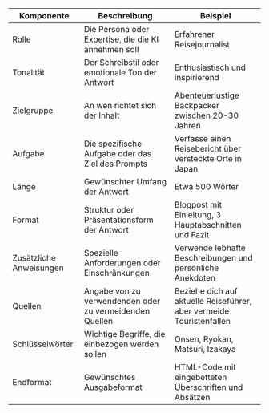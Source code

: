 
| Komponente              | Beschreibung                                            | Beispiel                                                             |
| ----------------------- | ------------------------------------------------------- | -------------------------------------------------------------------- |
| Rolle                   | Die Persona oder Expertise, die die KI annehmen soll    | Erfahrener Reisejournalist                                           |
| Tonalität               | Der Schreibstil oder emotionale Ton der Antwort         | Enthusiastisch und inspirierend                                      |
| Zielgruppe              | An wen richtet sich der Inhalt                          | Abenteuerlustige Backpacker zwischen 20-30 Jahren                    |
| Aufgabe                 | Die spezifische Aufgabe oder das Ziel des Prompts       | Verfasse einen Reisebericht über versteckte Orte in Japan            |
| Länge                   | Gewünschter Umfang der Antwort                          | Etwa 500 Wörter                                                      |
| Format                  | Struktur oder Präsentationsform der Antwort             | Blogpost mit Einleitung, 3 Hauptabschnitten und Fazit                |
| Zusätzliche Anweisungen | Spezielle Anforderungen oder Einschränkungen            | Verwende lebhafte Beschreibungen und persönliche Anekdoten           |
| Quellen                 | Angabe von zu verwendenden oder zu vermeidenden Quellen | Beziehe dich auf aktuelle Reiseführer, aber vermeide Touristenfallen |
| Schlüsselwörter         | Wichtige Begriffe, die einbezogen werden sollen         | Onsen, Ryokan, Matsuri, Izakaya                                      |
| Endformat               | Gewünschtes Ausgabeformat                               | HTML-Code mit eingebetteten Überschriften und Absätzen               |

